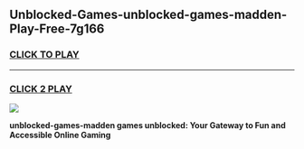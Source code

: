 
## Unblocked-Games-unblocked-games-madden-Play-Free-7g166
<h3>
<a href="https://premium76.site?title=unblocked-games-madden&ref=22A">CLICK TO PLAY</a></h3>
<hr>

<h3>
<a href="https://premium76.site?title=unblocked-games-madden&ref=22A">CLICK 2 PLAY</a>
  
</h3>

<a href="https://premium76.site?title=unblocked-games-madden&ref=22A"><img src="https://clearcache.store/games.png"></a>


**unblocked-games-madden games unblocked: Your Gateway to Fun and Accessible Online Gaming**
